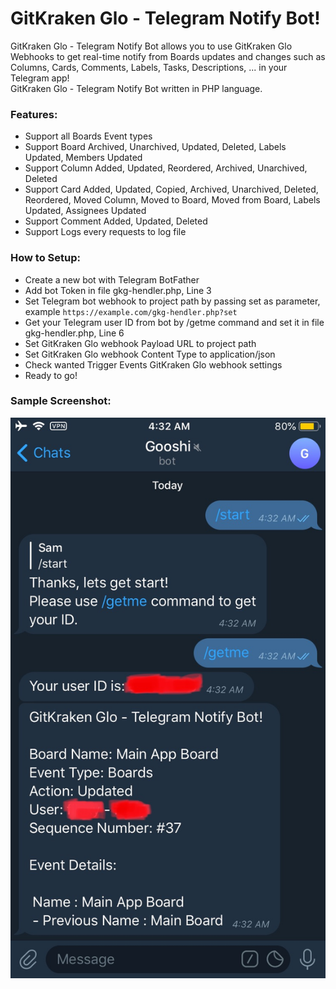 # GitKraken Glo - Telegram Notify Bot!<br>
GitKraken Glo - Telegram Notify Bot allows you to use GitKraken Glo Webhooks to get real-time notify from Boards updates and changes such as Columns, Cards, Comments, Labels, Tasks, Descriptions, ... in your Telegram app!<br>
GitKraken Glo - Telegram Notify Bot written in PHP language.<br>
 
### Features:
- Support all Boards Event types
- Support Board Archived, Unarchived, Updated, Deleted, Labels Updated, Members Updated
- Support Column Added, Updated, Reordered, Archived, Unarchived, Deleted
- Support Card Added, Updated, Copied, Archived, Unarchived, Deleted, Reordered, Moved Column, Moved to Board, Moved from Board, Labels Updated, Assignees Updated
- Support Comment Added, Updated, Deleted
- Support Logs every requests to log file

### How to Setup:
- Create a new bot with Telegram BotFather
- Add bot Token in file gkg-hendler.php, Line 3
- Set Telegram bot webhook to project path by passing set as parameter, example `https://example.com/gkg-hendler.php?set`
- Get your Telegram user ID from bot by /getme command and set it in file gkg-hendler.php, Line 6
- Set GitKraken Glo webhook Payload URL to project path
- Set GitKraken Glo webhook Content Type to application/json
- Check wanted Trigger Events GitKraken Glo webhook settings
- Ready to go!

### Sample Screenshot:
![alt text](https://raw.githubusercontent.com/gognoos/GitKraken-Glo-Telegram-Notify-Bot/master/screenshot.jpg "GitKraken Glo - Telegram Notify Bot!")
